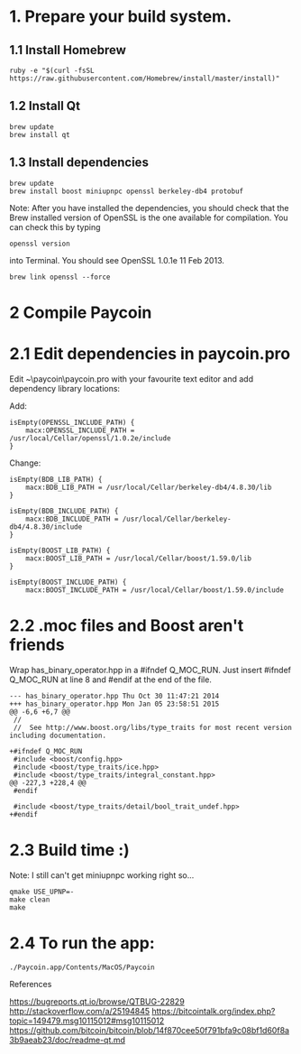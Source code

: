 # 1. Prepare your build system.
## 1.1 Install Homebrew

`ruby -e "$(curl -fsSL https://raw.githubusercontent.com/Homebrew/install/master/install)"`

## 1.2 Install Qt

```
brew update
brew install qt
```

## 1.3 Install dependencies

```
brew update
brew install boost miniupnpc openssl berkeley-db4 protobuf
```

Note: After you have installed the dependencies, you should check that the Brew installed version of OpenSSL is the one available for compilation. You can check this by typing

```
openssl version
```

into Terminal. You should see OpenSSL 1.0.1e 11 Feb 2013.

```
brew link openssl --force
```

# 2 Compile Paycoin
# 2.1 Edit dependencies in paycoin.pro
Edit ~\paycoin\paycoin.pro with your favourite text editor and add
dependency library locations:

Add:

```
isEmpty(OPENSSL_INCLUDE_PATH) {
    macx:OPENSSL_INCLUDE_PATH = /usr/local/Cellar/openssl/1.0.2e/include
}
```

Change:

```
isEmpty(BDB_LIB_PATH) {
    macx:BDB_LIB_PATH = /usr/local/Cellar/berkeley-db4/4.8.30/lib
}

isEmpty(BDB_INCLUDE_PATH) {
    macx:BDB_INCLUDE_PATH = /usr/local/Cellar/berkeley-db4/4.8.30/include
}

isEmpty(BOOST_LIB_PATH) {
    macx:BOOST_LIB_PATH = /usr/local/Cellar/boost/1.59.0/lib
}

isEmpty(BOOST_INCLUDE_PATH) {
    macx:BOOST_INCLUDE_PATH = /usr/local/Cellar/boost/1.59.0/include
```

# 2.2 .moc files and Boost aren't friends

Wrap has_binary_operator.hpp in a #ifndef Q_MOC_RUN. Just insert #ifndef Q_MOC_RUN at line 8 and #endif at the end of the file.

```
--- has_binary_operator.hpp	Thu Oct 30 11:47:21 2014
+++ has_binary_operator.hpp	Mon Jan 05 23:58:51 2015
@@ -6,6 +6,7 @@
 //
 //  See http://www.boost.org/libs/type_traits for most recent version including documentation.

+#ifndef Q_MOC_RUN
 #include <boost/config.hpp>
 #include <boost/type_traits/ice.hpp>
 #include <boost/type_traits/integral_constant.hpp>
@@ -227,3 +228,4 @@
 #endif

 #include <boost/type_traits/detail/bool_trait_undef.hpp>
+#endif
```

# 2.3 Build time :)

Note: I still can't get miniupnpc working right so...

```
qmake USE_UPNP=-
make clean
make
```

# 2.4 To run the app:

`./Paycoin.app/Contents/MacOS/Paycoin`

References

https://bugreports.qt.io/browse/QTBUG-22829
http://stackoverflow.com/a/25194845
https://bitcointalk.org/index.php?topic=149479.msg10115012#msg10115012
https://github.com/bitcoin/bitcoin/blob/14f870cee50f791bfa9c08bf1d60f8a3b9aeab23/doc/readme-qt.md
